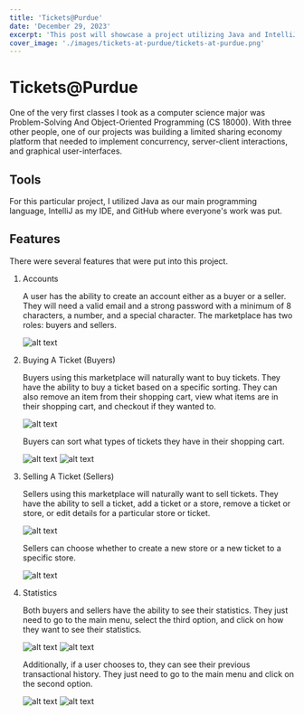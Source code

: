 ```yaml
---
title: 'Tickets@Purdue'
date: 'December 29, 2023'
excerpt: 'This post will showcase a project utilizing Java and IntelliJ'
cover_image: './images/tickets-at-purdue/tickets-at-purdue.png'
---
```


# Tickets@Purdue

One of the very first classes I took as a computer science major was Problem-Solving And Object-Oriented Programming (CS 18000).  With three other people, one of our projects was building a limited sharing economy platform that needed to implement concurrency, server-client interactions, and graphical user-interfaces.

## Tools

For this particular project, I utilized Java as our main programming language, IntelliJ as my IDE, and GitHub where everyone's work was put.

## Features

There were several features that were put into this project.

1. Accounts

    A user has the ability to create an account either as a buyer or a seller.  They will need a valid email and a strong password with a minimum of 8 characters, a number, and a special character.  The marketplace has two roles: buyers and sellers.

    ![alt text](/public/images/tickets-at-purdue/create-account.png)

2. Buying A Ticket (Buyers)

    Buyers using this marketplace will naturally want to buy tickets.  They have the ability to buy a ticket based on a specific sorting.  They can also remove an item from their shopping cart, view what items are in their shopping cart, and checkout if they wanted to.

    ![alt text](./lofitea-portfolio/images/tickets-at-purdue/buy-ticket-menu.png)

    Buyers can sort what types of tickets they have in their shopping cart.
    
    ![alt text](./lofitea-portfolio/images/tickets-at-purdue/buy-ticket-sorting.png)
    ![alt text](./lofitea-portfolio/images/tickets-at-purdue/buy-ticket-choosing.png)

3. Selling A Ticket (Sellers)

    Sellers using this marketplace will naturally want to sell tickets.  They have the ability to sell a ticket, add a ticket or a store, remove a ticket or store, or edit details for a particular store or ticket.

    ![alt text](./lofitea-portfolio/images/tickets-at-purdue/buy-ticket-menu.png)

    Sellers can choose whether to create a new store or a new ticket to a specific store.

    ![alt text](./lofitea-portfolio/images/tickets-at-purdue/sell-ticket-create.png)

4. Statistics

    Both buyers and sellers have the ability to see their statistics.  They just need to go to the main menu, select the third option, and click on how they want to see their statistics.

    ![alt text](./lofitea-portfolio/images/tickets-at-purdue/buyer-statistics.png)
    ![alt text](./lofitea-portfolio/images/tickets-at-purdue/seller-statistics.png)

    Additionally, if a user chooses to, they can see their previous transactional history.  They just need to go to the main menu and click on the second option.

    ![alt text](./lofitea-portfolio/images/tickets-at-purdue/buyer-menu.png)
    ![alt text](./lofitea-portfolio/images/tickets-at-purdue/seller-menu.png)
